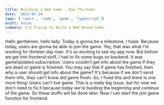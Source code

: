 ```yaml
---
title: Building a Web Game - Day Thirteen
date: '2021-07-24'
tags: ['react', 'code', 'game', 'typescript']
draft: false
summary: I'm Trying to Build a Web-Based Game
---
```


Hello gentlemen, hello lady. Today is gonna be a milestone, I hope. Because today, users are gonna be able to join the game. Yey, that was what I'm working for thirteen day man. It's so exciting to see my app now. But before we get into frontend stuff, I had to fix some bugs on backend. It was gameUpdated subscription. Users couldn't get info about the game if they are dead or game is finished. You may say that if game has finished, then why a user should get info about the game? It's because if we don't send them info, they can't know did game finish. So, I fixed this and there is one more thing: Users can't live game. This is a really big issue, but for now we don't need to fix it because today we're building the beginning and continue of the game. So these stuffs will be done later. Now I can start the join game function for frontend.